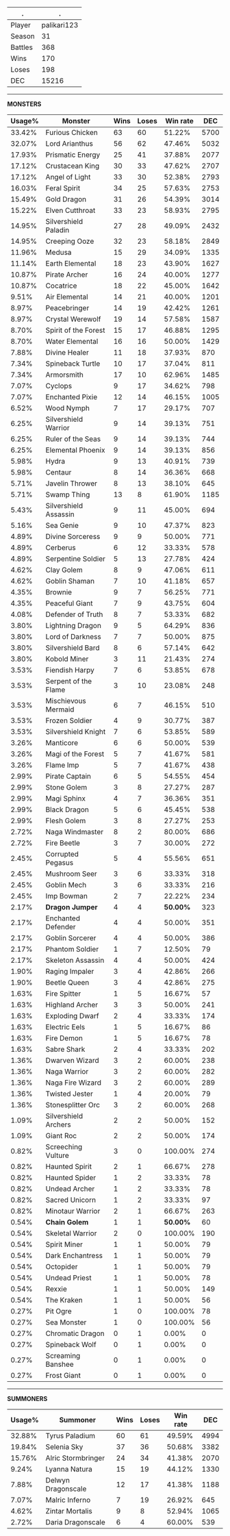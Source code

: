 .|.
|-|-
Player|palikari123
Season|31
Battles|368
Wins|170
Loses|198
DEC|15216

---
**MONSTERS**

Usage%|Monster|Wins|Loses|Win rate|DEC|
-|-|-|-|-|-|
33.42%|Furious Chicken|63|60|51.22%|5700|
32.07%|Lord Arianthus|56|62|47.46%|5032|
17.93%|Prismatic Energy|25|41|37.88%|2077|
17.12%|Crustacean King|30|33|47.62%|2707|
17.12%|Angel of Light|33|30|52.38%|2793|
16.03%|Feral Spirit|34|25|57.63%|2753|
15.49%|Gold Dragon|31|26|54.39%|3014|
15.22%|Elven Cutthroat|33|23|58.93%|2795|
14.95%|Silvershield Paladin|27|28|49.09%|2432|
14.95%|Creeping Ooze|32|23|58.18%|2849|
11.96%|Medusa|15|29|34.09%|1335|
11.14%|Earth Elemental|18|23|43.90%|1627|
10.87%|Pirate Archer|16|24|40.00%|1277|
10.87%|Cocatrice|18|22|45.00%|1642|
9.51%|Air Elemental|14|21|40.00%|1201|
8.97%|Peacebringer|14|19|42.42%|1261|
8.97%|Crystal Werewolf|19|14|57.58%|1587|
8.70%|Spirit of the Forest|15|17|46.88%|1295|
8.70%|Water Elemental|16|16|50.00%|1429|
7.88%|Divine Healer|11|18|37.93%|870|
7.34%|Spineback Turtle|10|17|37.04%|811|
7.34%|Armorsmith|17|10|62.96%|1485|
7.07%|Cyclops|9|17|34.62%|798|
7.07%|Enchanted Pixie|12|14|46.15%|1005|
6.52%|Wood Nymph|7|17|29.17%|707|
6.25%|Silvershield Warrior|9|14|39.13%|751|
6.25%|Ruler of the Seas|9|14|39.13%|744|
6.25%|Elemental Phoenix|9|14|39.13%|856|
5.98%|Hydra|9|13|40.91%|739|
5.98%|Centaur|8|14|36.36%|668|
5.71%|Javelin Thrower|8|13|38.10%|645|
5.71%|Swamp Thing|13|8|61.90%|1185|
5.43%|Silvershield Assassin|9|11|45.00%|694|
5.16%|Sea Genie|9|10|47.37%|823|
4.89%|Divine Sorceress|9|9|50.00%|771|
4.89%|Cerberus|6|12|33.33%|578|
4.89%|Serpentine Soldier|5|13|27.78%|424|
4.62%|Clay Golem|8|9|47.06%|611|
4.62%|Goblin Shaman|7|10|41.18%|657|
4.35%|Brownie|9|7|56.25%|771|
4.35%|Peaceful Giant|7|9|43.75%|604|
4.08%|Defender of Truth|8|7|53.33%|682|
3.80%|Lightning Dragon|9|5|64.29%|836|
3.80%|Lord of Darkness|7|7|50.00%|875|
3.80%|Silvershield Bard|8|6|57.14%|642|
3.80%|Kobold Miner|3|11|21.43%|274|
3.53%|Fiendish Harpy|7|6|53.85%|678|
3.53%|Serpent of the Flame|3|10|23.08%|248|
3.53%|Mischievous Mermaid|6|7|46.15%|510|
3.53%|Frozen Soldier|4|9|30.77%|387|
3.53%|Silvershield Knight|7|6|53.85%|589|
3.26%|Manticore|6|6|50.00%|539|
3.26%|Magi of the Forest|5|7|41.67%|581|
3.26%|Flame Imp|5|7|41.67%|438|
2.99%|Pirate Captain|6|5|54.55%|454|
2.99%|Stone Golem|3|8|27.27%|287|
2.99%|Magi Sphinx|4|7|36.36%|351|
2.99%|Black Dragon|5|6|45.45%|538|
2.99%|Flesh Golem|3|8|27.27%|253|
2.72%|Naga Windmaster|8|2|80.00%|686|
2.72%|Fire Beetle|3|7|30.00%|272|
2.45%|Corrupted Pegasus|5|4|55.56%|651|
2.45%|Mushroom Seer|3|6|33.33%|318|
2.45%|Goblin Mech|3|6|33.33%|216|
2.45%|Imp Bowman|2|7|22.22%|234|
2.17%|**Dragon Jumper**|4|4|**50.00%**|323|
2.17%|Enchanted Defender|4|4|50.00%|351|
2.17%|Goblin Sorcerer|4|4|50.00%|386|
2.17%|Phantom Soldier|1|7|12.50%|79|
2.17%|Skeleton Assassin|4|4|50.00%|424|
1.90%|Raging Impaler|3|4|42.86%|266|
1.90%|Beetle Queen|3|4|42.86%|275|
1.63%|Fire Spitter|1|5|16.67%|57|
1.63%|Highland Archer|3|3|50.00%|241|
1.63%|Exploding Dwarf|2|4|33.33%|174|
1.63%|Electric Eels|1|5|16.67%|86|
1.63%|Fire Demon|1|5|16.67%|78|
1.63%|Sabre Shark|2|4|33.33%|202|
1.36%|Dwarven Wizard|3|2|60.00%|238|
1.36%|Naga Warrior|3|2|60.00%|282|
1.36%|Naga Fire Wizard|3|2|60.00%|289|
1.36%|Twisted Jester|1|4|20.00%|79|
1.36%|Stonesplitter Orc|3|2|60.00%|268|
1.09%|Silvershield Archers|2|2|50.00%|152|
1.09%|Giant Roc|2|2|50.00%|174|
0.82%|Screeching Vulture|3|0|100.00%|274|
0.82%|Haunted Spirit|2|1|66.67%|278|
0.82%|Haunted Spider|1|2|33.33%|78|
0.82%|Undead Archer|1|2|33.33%|78|
0.82%|Sacred Unicorn|1|2|33.33%|97|
0.82%|Minotaur Warrior|2|1|66.67%|263|
0.54%|**Chain Golem**|1|1|**50.00%**|60|
0.54%|Skeletal Warrior|2|0|100.00%|190|
0.54%|Spirit Miner|1|1|50.00%|79|
0.54%|Dark Enchantress|1|1|50.00%|79|
0.54%|Octopider|1|1|50.00%|79|
0.54%|Undead Priest|1|1|50.00%|78|
0.54%|Rexxie|1|1|50.00%|149|
0.54%|The Kraken|1|1|50.00%|56|
0.27%|Pit Ogre|1|0|100.00%|78|
0.27%|Sea Monster|1|0|100.00%|56|
0.27%|Chromatic Dragon|0|1|0.00%|0|
0.27%|Spineback Wolf|0|1|0.00%|0|
0.27%|Screaming Banshee|0|1|0.00%|0|
0.27%|Frost Giant|0|1|0.00%|0|

---
**SUMMONERS**

Usage%|Summoner|Wins|Loses|Win rate|DEC|
-|-|-|-|-|-|
32.88%|Tyrus Paladium|60|61|49.59%|4994|
19.84%|Selenia Sky|37|36|50.68%|3382|
15.76%|Alric Stormbringer|24|34|41.38%|2070|
9.24%|Lyanna Natura|15|19|44.12%|1330|
7.88%|Delwyn Dragonscale|12|17|41.38%|1188|
7.07%|Malric Inferno|7|19|26.92%|645|
4.62%|Zintar Mortalis|9|8|52.94%|1065|
2.72%|Daria Dragonscale|6|4|60.00%|539|
